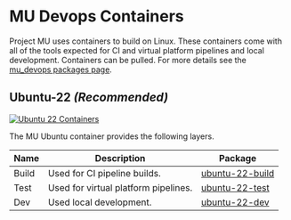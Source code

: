 # MU Devops Containers

Project MU uses containers to build on Linux. These containers come with all of
the tools expected for CI and virtual platform pipelines and local development.
Containers can be pulled. For more details see the [mu_devops packages page](https://github.com/orgs/microsoft/packages?repo_name=mu_devops).

## Ubuntu-22 _(Recommended)_

[![Ubuntu 22 Containers](https://github.com/microsoft/mu_devops/actions/workflows/Container-Ubuntu-22.yml/badge.svg?branch=main)](https://github.com/microsoft/mu_devops/actions/workflows/Container-Ubuntu-22.yml)

The MU Ubuntu container provides the following layers.

| Name  | Description                          | Package |
|-------|--------------------------------------|---------|
| Build | Used for CI pipeline builds.         | [ubuntu-22-build](https://github.com/microsoft/mu_devops/pkgs/container/mu_devops%2Fubuntu-22-build) |
| Test  | Used for virtual platform pipelines. | [ubuntu-22-test](https://github.com/microsoft/mu_devops/pkgs/container/mu_devops%2Fubuntu-22-test) |
| Dev   | Used local development.              | [ubuntu-22-dev](https://github.com/microsoft/mu_devops/pkgs/container/mu_devops%2Fubuntu-22-dev) |
